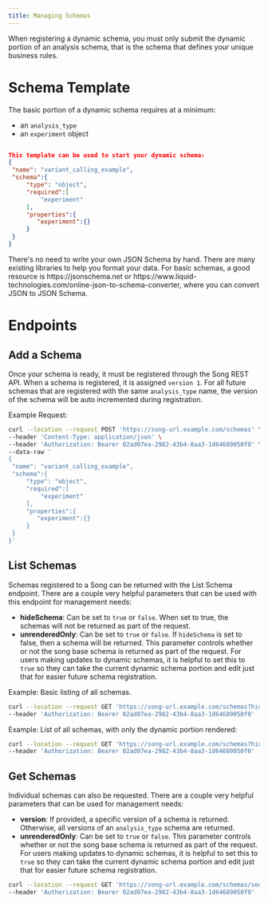 ```yaml
---
title: Managing Schemas
---
```

When registering a dynamic schema, you must only submit the dynamic portion of an analysis schema, that is the schema that defines your unique business rules.


# Schema Template
The basic portion of a dynamic schema requires at a minimum: 
- an `analysis_type`
- an `experiment` object 
```json

This template can be used to start your dynamic schema: 
{
 "name": "variant_calling_example",
 "schema":{
	 "type": "object",
	 "required":[
		 "experiment"
	 ],
	 "properties":{
		"experiment":{}
	 }
 }
}
```
<Note title="User Tip">
There's no need to write your own JSON Schema by hand. There are many existing libraries to help you format your data.  For basic schemas, a good resource is https://jsonschema.net or https://www.liquid-technologies.com/online-json-to-schema-converter, where you can convert JSON to JSON Schema. 

</Note>

# Endpoints
## Add a Schema

Once your schema is ready, it must be registered through the Song REST API. When a schema is registered, it is assigned `version 1`.  For all future schemas that are registered with the same `analysis_type` name, the version of the schema will be auto incremented during registration.  

Example Request: 
```bash
curl --location --request POST 'https://song-url.example.com/schemas' \
--header 'Content-Type: application/json' \
--header 'Authorization: Bearer 02ad07ea-2982-43b4-8aa3-1d64689050f0' \
--data-raw '
{
 "name": "variant_calling_example",
 "schema":{
	 "type": "object",
	 "required":[
		 "experiment"
	 ],
	 "properties":{
		"experiment":{}
	 }
 }
}'

```
## List Schemas

Schemas registered to a Song can be returned with the List Schema endpoint.  There are a couple very helpful parameters that can be used with this endpoint for management needs:

- **hideSchema**: Can be set to `true` or `false`. When set to true, the schemas will not be returned as part of the request. 
- **unrenderedOnly**: Can be set to `true` or `false`. If `hideSchema` is set to false, then a schema will be returned. This parameter controls whether or not the song base schema is returned as part of the request.  For users making updates to dynamic schemas, it is helpful to set this to `true` so they can take the current dynamic schema portion and edit just that for easier future schema registration. 

Example: Basic listing of all schemas.
```bash
curl --location --request GET 'https://song-url.example.com/schemas?hideSchema=true&limit=50&offset=0&unrenderedOnly=true' \
--header 'Authorization: Bearer 02ad07ea-2982-43b4-8aa3-1d64689050f0' 
```

Example: List of all schemas, with only the dynamic portion rendered: 

```bash
curl --location --request GET 'https://song-url.example.com/schemas?hideSchema=false&limit=50&offset=0&unrenderedOnly=true' \
--header 'Authorization: Bearer 02ad07ea-2982-43b4-8aa3-1d64689050f0' 
```
## Get Schemas
Individual schemas can also be requested. There are a couple very helpful parameters that can be used for management needs:
- **version**: If provided, a specific version of a schema is returned.  Otherwise, all versions of an `analysis_type` schema are returned. 
- **unrenderedOnly**: Can be set to `true` or `false`. This parameter controls whether or not the song base schema is returned as part of the request.  For users making updates to dynamic schemas, it is helpful to set this to `true` so they can take the current dynamic schema portion and edit just that for easier future schema registration. 

```bash
curl --location --request GET 'https://song-url.example.com/schemas/sequencing_experiment?unrenderedOnly=true' \
--header 'Authorization: Bearer 02ad07ea-2982-43b4-8aa3-1d64689050f0'
```